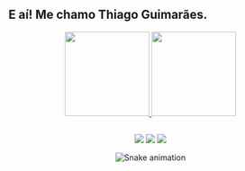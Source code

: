 ## E aí! Me chamo Thiago Guimarães.

<center><div style="align: center">
  <a href="https://github.com/ThiagoGTH">
  <img height="150em" src="https://github-readme-stats.vercel.app/api?username=ThiagoGTH&show_icons=true&theme=dracula&include_all_commits=true&count_private=true"/>
  <img height="150em" src="https://github-readme-stats.vercel.app/api/top-langs/?username=ThiagoGTH&layout=compact&langs_count=7&theme=dracula"/>
</div></center>
  
  ##
 
<center><div> 
  <a href="https://instagram.com/thiargor" target="_blank"><img src="https://img.shields.io/badge/Instagram-E4405F?style=for-the-badge&logo=instagram&logoColor=white" target="_blank"></a>
 	<a href = "mailto:thiagohomem@id.uff.br"><img src="https://img.shields.io/badge/Gmail-D14836?style=for-the-badge&logo=gmail&logoColor=white" target="_blank"></a>
  <a href="https://www.linkedin.com/in/ThiagoGTH/" target="_blank"><img src="https://img.shields.io/badge/LinkedIn-0077B5?style=for-the-badge&logo=linkedin&logoColor=white" target="_blank"></a> 

  ![Snake animation](https://github.com/ThiagoGTH/ThiagoGTH/blob/output/github-contribution-grid-snake.svg)
  
  </div></center>
